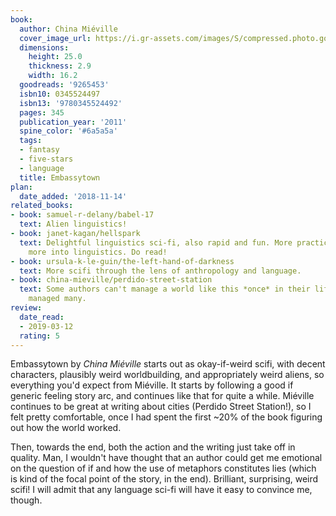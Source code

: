 ```yaml
---
book:
  author: China Miéville
  cover_image_url: https://i.gr-assets.com/images/S/compressed.photo.goodreads.com/books/1320470326l/9265453._SX98_.jpg
  dimensions:
    height: 25.0
    thickness: 2.9
    width: 16.2
  goodreads: '9265453'
  isbn10: 0345524497
  isbn13: '9780345524492'
  pages: 345
  publication_year: '2011'
  spine_color: '#6a5a5a'
  tags:
  - fantasy
  - five-stars
  - language
  title: Embassytown
plan:
  date_added: '2018-11-14'
related_books:
- book: samuel-r-delany/babel-17
  text: Alien linguistics!
- book: janet-kagan/hellspark
  text: Delightful linguistics sci-fi, also rapid and fun. More practical, but also
    more into linguistics. Do read!
- book: ursula-k-le-guin/the-left-hand-of-darkness
  text: More scifi through the lens of anthropology and language.
- book: china-mieville/perdido-street-station
  text: Some authors can't manage a world like this *once* in their life. Miéville
    managed many.
review:
  date_read:
  - 2019-03-12
  rating: 5
---
```


Embassytown by *China Miéville* starts out as okay-if-weird scifi, with decent characters, plausibly weird
worldbuilding, and appropriately weird aliens, so everything you'd expect from Miéville. It starts by following a good
if generic feeling story arc, and continues like that for quite a while. Miéville continues to be great at writing about
cities (Perdido Street Station!), so I felt pretty comfortable, once I had spent the first ~20% of the book figuring out
how the world worked.

Then, towards the end, both the action and the writing just take off in quality. Man, I wouldn't have thought that an
author could get me emotional on the question of if and how the use of metaphors constitutes lies (which is kind of the
focal point of the story, in the end). Brilliant, surprising, weird scifi! I will admit that any language sci-fi will
have it easy to convince me, though.
